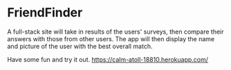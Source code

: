 # FriendFinder
A full-stack site will take in results of the users' surveys, then compare their answers with those from other users. The app will then display the name and picture of the user with the best overall match.

Have some fun and try it out.
https://calm-atoll-18810.herokuapp.com/
